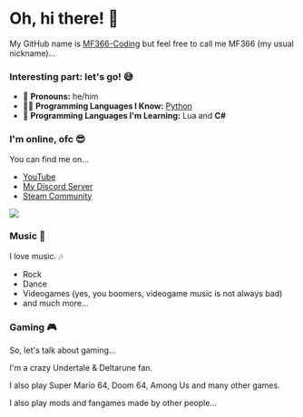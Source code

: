 # Oh, hi there! 👋
My GitHub name is [MF366-Coding](https://mf366-coding.github.io) but feel free to call me MF366 (my usual nickname)...

### Interesting part: let's go! 😅
* 👨 __Pronouns:__ he/him
* 👨‍💻 __Programming Languages I Know:__ [Python](https://python.org)
* 🤔 __Programming Languages I'm Learning:__ Lua and **C#**

### I'm online, ofc 😎
You can find me on...
* [YouTube](https://youtube.com/@mf_366)
* [My Discord Server](https://discord.gg/pTfkr24p8M)
* [Steam Community](https://steamcommunity.com/profiles/76561199465872463) 

<a href="https://www.buymeacoffee.com/mf366"><img src="https://img.buymeacoffee.com/button-api/?text=Buy me a book&emoji=📖&slug=mf366&button_colour=FFDD00&font_colour=000000&font_family=Lato&outline_colour=000000&coffee_colour=ffffff" /></a>

### Music 🎵
I love music. 🎶

* Rock
* Dance
* Videogames (yes, you boomers, videogame music is not always bad)
* and much more...

### Gaming 🎮
So, let's talk about gaming...

I'm a crazy Undertale & Deltarune fan. 

I also play Super Mario 64, Doom 64, Among Us and many other games. 

I also play mods and fangames made by other people...
  
<!--
**MF366-Coding/MF366-Coding** is a ✨ _special_ ✨ repository because its `README.md` (this file) appears on your GitHub profile.

Here are some ideas to get you started:

- 🔭 I’m currently working on ...
- 🌱 I’m currently learning ...
- 👯 I’m looking to collaborate on ...
- 🤔 I’m looking for help with ...
- 💬 Ask me about ...
- 📫 How to reach me: ...
- 😄 Pronouns: ...
- ⚡ Fun fact: ...
-->

